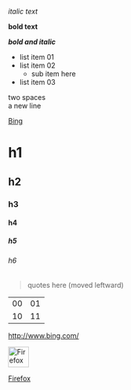 *italic text*

**bold text**

***bold and italic***

- list item 01
- list item 02
  - sub item here
- list item 03

two spaces  
a new line


[Bing](http://www.bing.com/)

# h1
## h2
### h3
#### h4
##### h5
###### h6

> quotes here (moved leftward)


<table>
  <tr>
    <td>00</td>
    <td>01</td>
  </tr>
  <tr>
    <td>10</td>
    <td>11</td>
  </tr>
</table>

<http://www.bing.com/>

<img src="http://www.w3schools.com/images/compatible_firefox.gif" alt="Firefox" width="42" height="42">

<a href="https://www.mozilla.org/en-US/firefox/">Firefox</a>
